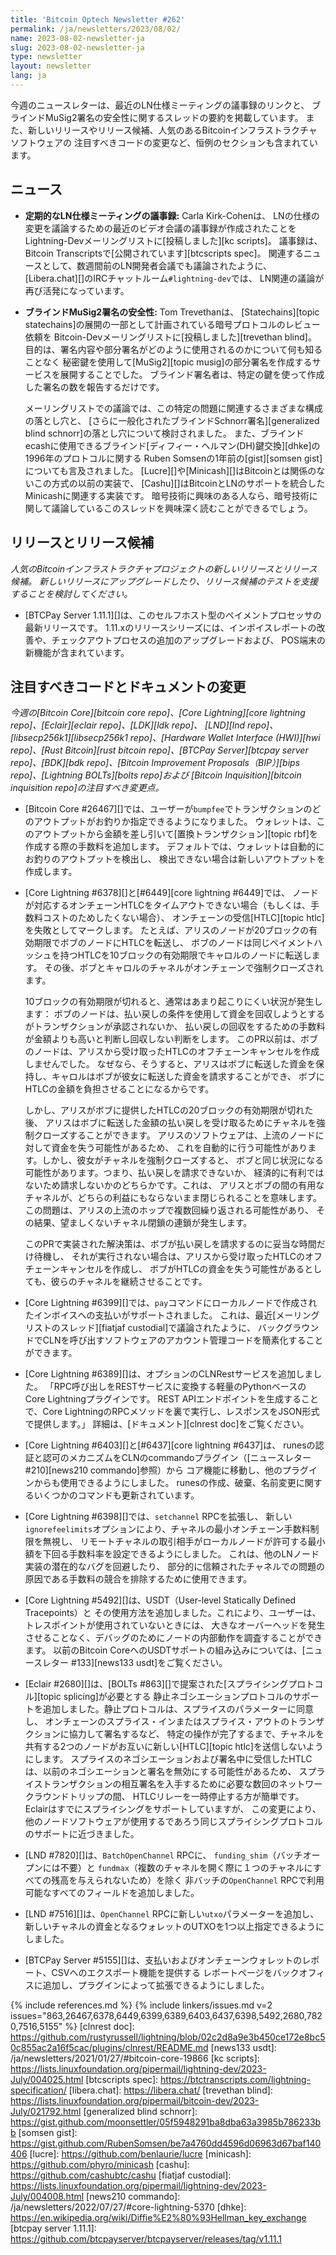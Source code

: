 ```yaml
---
title: 'Bitcoin Optech Newsletter #262'
permalink: /ja/newsletters/2023/08/02/
name: 2023-08-02-newsletter-ja
slug: 2023-08-02-newsletter-ja
type: newsletter
layout: newsletter
lang: ja
---
```

今週のニュースレターは、最近のLN仕様ミーティングの議事録のリンクと、
ブラインドMuSig2署名の安全性に関するスレッドの要約を掲載しています。
また、新しいリリースやリリース候補、人気のあるBitcoinインフラストラクチャソフトウェアの
注目すべきコードの変更など、恒例のセクションも含まれています。

## ニュース

- **定期的なLN仕様ミーティングの議事録:** Carla Kirk-Cohenは、
  LNの仕様の変更を議論するための最近のビデオ会議の議事録が作成されたことを
  Lightning-Devメーリングリストに[投稿しました][kc scripts]。
  議事録は、Bitcoin Transcriptsで[公開されています][btcscripts spec]。
  関連するニュースとして、数週間前のLN開発者会議でも議論されたように、
  [Libera.chat][]のIRCチャットルーム`#lightning-dev`では、
  LN関連の議論が再び活発になっています。

- **ブラインドMuSig2署名の安全性:** Tom Trevethanは、
  [Statechains][topic statechains]の展開の一部として計画されている暗号プロトコルのレビュー依頼を
  Bitcoin-Devメーリングリストに[投稿しました][trevethan blind]。
  目的は、署名内容や部分署名がどのように使用されるのかについて何も知ることなく
  秘密鍵を使用して[MuSig2][topic musig]の部分署名を作成するサービスを展開することでした。
  ブラインド署名者は、特定の鍵を使って作成した署名の数を報告するだけです。

  メーリングリストでの議論では、この特定の問題に関連するさまざまな構成の落とし穴と、
  [さらに一般化されたブラインドSchnorr署名][generalized blind schnorr]の落とし穴について検討されました。
  また、ブラインドecashに使用できるブラインド[ディフィー・ヘルマン(DH)鍵交換][dhke]の1996年のプロトコルに関する
  Ruben Somsenの1年前の[gist][somsen gist]についても言及されました。
  [Lucre][]や[Minicash][]はBitcoinとは関係のないこの方式の以前の実装で、
  [Cashu][]はBitcoinとLNのサポートを統合したMinicashに関連する実装です。
  暗号技術に興味のある人なら、暗号技術に関して議論しているこのスレッドを興味深く読むことができるでしょう。

## リリースとリリース候補

*人気のBitcoinインフラストラクチャプロジェクトの新しいリリースとリリース候補。
新しいリリースにアップグレードしたり、リリース候補のテストを支援することを検討してください。*

- [BTCPay Server 1.11.1][]は、このセルフホスト型のペイメントプロセッサの最新リリースです。
  1.11.xのリリースシリーズには、インボイスレポートの改善や、チェックアウトプロセスの追加のアップグレードおよび、
  POS端末の新機能が含まれています。

## 注目すべきコードとドキュメントの変更

*今週の[Bitcoin Core][bitcoin core repo]、[Core
Lightning][core lightning repo]、[Eclair][eclair repo]、[LDK][ldk repo]、
[LND][lnd repo]、[libsecp256k1][libsecp256k1 repo]、[Hardware Wallet
Interface (HWI)][hwi repo]、[Rust Bitcoin][rust bitcoin repo]、[BTCPay
Server][btcpay server repo]、[BDK][bdk repo]、[Bitcoin Improvement
Proposals（BIP）][bips repo]、[Lightning BOLTs][bolts repo]および
[Bitcoin Inquisition][bitcoin inquisition repo]の注目すべき変更点。*

- [Bitcoin Core #26467][]では、ユーザーが`bumpfee`でトランザクションのどのアウトプットがお釣りか指定できるようになりました。
  ウォレットは、このアウトプットから金額を差し引いて[置換トランザクション][topic rbf]を作成する際の手数料を追加します。
  デフォルトでは、ウォレットは自動的にお釣りのアウトプットを検出し、
  検出できない場合は新しいアウトプットを作成します。

- [Core Lightning #6378][]と[#6449][core lightning #6449]では、
  ノードが対応するオンチェーンHTLCをタイムアウトできない場合（もしくは、手数料コストのためしたくない場合）、
  オンチェーンの受信[HTLC][topic htlc]を失敗としてマークします。
  たとえば、アリスのノードが20ブロックの有効期限でボブのノードにHTLCを転送し、
  ボブのノードは同じペイメントハッシュを持つHTLCを10ブロックの有効期限でキャロルのノードに転送します。
  その後、ボブとキャロルのチャネルがオンチェーンで強制クローズされます。

  10ブロックの有効期限が切れると、通常はあまり起こりにくい状況が発生します：
  ボブのノードは、払い戻しの条件を使用して資金を回収しようとするがトランザクションが承認されないか、
  払い戻しの回収をするための手数料が金額よりも高いと判断し回収しない判断をします。
  このPR以前は、ボブのノードは、アリスから受け取ったHTLCのオフチェーンキャンセルを作成しませんでした。
  なぜなら、そうすると、アリスはボブに転送した資金を保持し、キャロルはボブが彼女に転送した資金を請求することができ、
  ボブにHTLCの金額を負担させることになるからです。

  しかし、アリスがボブに提供したHTLCの20ブロックの有効期限が切れた後、
  アリスはボブに転送した金額の払い戻しを受け取るためにチャネルを強制クローズすることができます。
  アリスのソフトウェアは、上流のノードに対して資金を失う可能性があるため、
  これを自動的に行う可能性があります。しかし、彼女がチャネルを強制クローズすると、
  ボブと同じ状況になる可能性があります。つまり、払い戻しを請求できないか、
  経済的に有利ではないため請求しないかのどちらかです。これは、
  アリスとボブの間の有用なチャネルが、どちらの利益にもならないまま閉じられることを意味します。
  この問題は、アリスの上流のホップで複数回繰り返される可能性があり、
  その結果、望ましくないチャネル閉鎖の連鎖が発生します。

  このPRで実装された解決策は、ボブが払い戻しを請求するのに妥当な時間だけ待機し、
  それが実行されない場合は、アリスから受け取ったHTLCのオフチェーンキャンセルを作成し、
  ボブがHTLCの資金を失う可能性があるとしても、彼らのチャネルを継続させることです。

- [Core Lightning #6399][]では、`pay`コマンドにローカルノードで作成されたインボイスへの支払いがサポートされました。
  これは、最近[メーリングリストのスレッド][fiatjaf custodial]で議論されたように、
  バックグラウンドでCLNを呼び出すソフトウェアのアカウント管理コードを簡素化することができます。

- [Core Lightning #6389][]は、オプションのCLNRestサービスを追加しました。
  「RPC呼び出しをRESTサービスに変換する軽量のPythonベースのCore Lightningプラグインです。
  REST APIエンドポイントを生成することで、Core LightningのRPCメソッドを裏で実行し、レスポンスをJSON形式で提供します。」
  詳細は、[ドキュメント][clnrest doc]をご覧ください。

- [Core Lightning #6403][]と[#6437][core lightning #6437]は、
  runesの認証と認可のメカニズムをCLNのcommandoプラグイン（[ニュースレター #210][news210 commando]参照）から
  コア機能に移動し、他のプラグインからも使用できるようにしました。
  runesの作成、破棄、名前変更に関するいくつかのコマンドも更新されています。

- [Core Lightning #6398][]では、`setchannel` RPCを拡張し、
  新しい`ignorefeelimits`オプションにより、チャネルの最小オンチェーン手数料制限を無視し、
  リモートチャネルの取引相手がローカルノードが許可する最小額を下回る手数料率を設定できるようにしました。
  これは、他のLNノード実装の潜在的なバグを回避したり、
  部分的に信頼されたチャネルでの問題の原因である手数料の競合を排除するために使用できます。

- [Core Lightning #5492][]は、USDT（User-level Statically Defined Tracepoints）と
  その使用方法を追加しました。これにより、ユーザーは、トレスポイントが使用されていないときには、
  大きなオーバーヘッドを発生させることなく、デバッグのためにノードの内部動作を調査することができます。
  以前のBitcoin CoreへのUSDTサポートの組み込みについては、[ニュースレター #133][news133 usdt]をご覧ください。

- [Eclair #2680][]は、[BOLTs #863][]で提案された[スプライシングプロトコル][topic splicing]が必要とする
  静止ネゴシエーションプロトコルのサポートを追加しました。静止プロトコルは、スプライスのパラメーターに同意し、
  オンチェーンのスプライス・インまたはスプライス・アウトのトランザクションに協力して署名するなど、
  特定の操作が完了するまで、チャネルを共有する2つのノードがお互いに新しい[HTLC][topic htlc]を送信しないようにします。
  スプライスのネゴシエーションおよび署名中に受信したHTLCは、以前のネゴシエーションと署名を無効にする可能性があるため、
  スプライストランザクションの相互署名を入手するために必要な数回のネットワークラウンドトリップの間、
  HTLCリレーを一時停止する方が簡単です。Eclairはすでにスプライシングをサポートしていますが、
  この変更により、他のノードソフトウェアが使用するであろう同じスプライシングプロトコルのサポートに近づきました。

- [LND #7820][]は、`BatchOpenChannel` RPCに、
  `funding_shim`（バッチオープンには不要）と
  `fundmax`（複数のチャネルを開く際に１つのチャネルにすべての残高を与えられないため）を除く
  非バッチの`OpenChannel` RPCで利用可能なすべてのフィールドを追加しました。

- [LND #7516][]は、`OpenChannel` RPCに新しい`utxo`パラメーターを追加し、
  新しいチャネルの資金となるウォレットのUTXOを1つ以上指定できるようにしました。

- [BTCPay Server #5155][]は、支払いおよびオンチェーンウォレットのレポート、CSVへのエクスポート機能を提供する
  レポートページをバックオフィスに追加し、プラグインによって拡張できるようにしました。

{% include references.md %}
{% include linkers/issues.md v=2 issues="863,26467,6378,6449,6399,6389,6403,6437,6398,5492,2680,7820,7516,5155" %}
[clnrest doc]: https://github.com/rustyrussell/lightning/blob/02c2d8a9e3b450ce172e8bc50c855ac2a16f5cac/plugins/clnrest/README.md
[news133 usdt]: /ja/newsletters/2021/01/27/#bitcoin-core-19866
[kc scripts]: https://lists.linuxfoundation.org/pipermail/lightning-dev/2023-July/004025.html
[btcscripts spec]: https://btctranscripts.com/lightning-specification/
[libera.chat]: https://libera.chat/
[trevethan blind]: https://lists.linuxfoundation.org/pipermail/bitcoin-dev/2023-July/021792.html
[generalized blind schnorr]: https://gist.github.com/moonsettler/05f5948291ba8dba63a3985b786233bb
[somsen gist]: https://gist.github.com/RubenSomsen/be7a4760dd4596d06963d67baf140406
[lucre]: https://github.com/benlaurie/lucre
[minicash]: https://github.com/phyro/minicash
[cashu]: https://github.com/cashubtc/cashu
[fiatjaf custodial]: https://lists.linuxfoundation.org/pipermail/lightning-dev/2023-July/004008.html
[news210 commando]: /ja/newsletters/2022/07/27/#core-lightning-5370
[dhke]: https://en.wikipedia.org/wiki/Diffie%E2%80%93Hellman_key_exchange
[btcpay server 1.11.1]: https://github.com/btcpayserver/btcpayserver/releases/tag/v1.11.1
